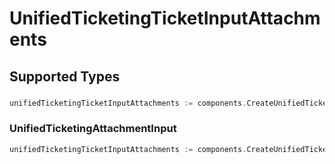 # UnifiedTicketingTicketInputAttachments


## Supported Types

### 

```go
unifiedTicketingTicketInputAttachments := components.CreateUnifiedTicketingTicketInputAttachmentsStr(string{/* values here */})
```

### UnifiedTicketingAttachmentInput

```go
unifiedTicketingTicketInputAttachments := components.CreateUnifiedTicketingTicketInputAttachmentsUnifiedTicketingAttachmentInput(components.UnifiedTicketingAttachmentInput{/* values here */})
```

